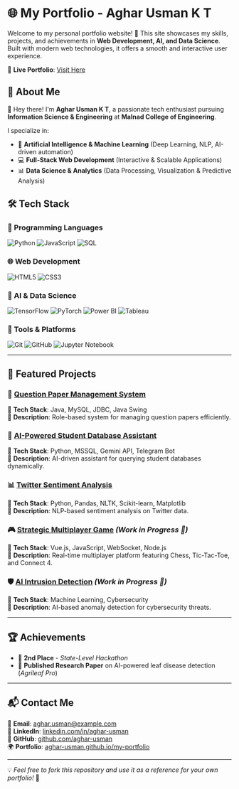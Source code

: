 # 🌐 My Portfolio - Aghar Usman K T  

Welcome to my personal portfolio website! 🚀 This site showcases my skills, projects, and achievements in **Web Development, AI, and Data Science**. Built with modern web technologies, it offers a smooth and interactive user experience.

🔗 **Live Portfolio**: [Visit Here](https://aghar-usman.github.io/my-portfolio/)

## 📌 About Me  

👋 Hey there! I'm **Aghar Usman K T**, a passionate tech enthusiast pursuing **Information Science & Engineering** at **Malnad College of Engineering**.  

I specialize in:  
- 🤖 **Artificial Intelligence & Machine Learning** (Deep Learning, NLP, AI-driven automation)  
- 💻 **Full-Stack Web Development** (Interactive & Scalable Applications)  
- 📊 **Data Science & Analytics** (Data Processing, Visualization & Predictive Analysis)  

## 🛠️ Tech Stack  

### 🚀 Programming Languages  
![Python](https://img.shields.io/badge/-Python-3776AB?style=for-the-badge&logo=python&logoColor=white)
![JavaScript](https://img.shields.io/badge/-JavaScript-F7DF1E?style=for-the-badge&logo=javascript&logoColor=black)
![SQL](https://img.shields.io/badge/-SQL-4479A1?style=for-the-badge&logo=MySQL&logoColor=white)  

### 🌐 Web Development  
![HTML5](https://img.shields.io/badge/-HTML5-E34F26?style=for-the-badge&logo=html5&logoColor=white)
![CSS3](https://img.shields.io/badge/-CSS3-1572B6?style=for-the-badge&logo=css3&logoColor=white)


### 🧠 AI & Data Science  
![TensorFlow](https://img.shields.io/badge/-TensorFlow-FF6F00?style=for-the-badge&logo=tensorflow&logoColor=white)
![PyTorch](https://img.shields.io/badge/-PyTorch-EE4C2C?style=for-the-badge&logo=pytorch&logoColor=white)
![Power BI](https://img.shields.io/badge/-Power%20BI-F2C811?style=for-the-badge&logo=powerbi&logoColor=black)
![Tableau](https://img.shields.io/badge/-Tableau-E97627?style=for-the-badge&logo=tableau&logoColor=white)

### 🔧 Tools & Platforms  
![Git](https://img.shields.io/badge/-Git-F05032?style=for-the-badge&logo=git&logoColor=white)
![GitHub](https://img.shields.io/badge/-GitHub-181717?style=for-the-badge&logo=github&logoColor=white)
![Jupyter Notebook](https://img.shields.io/badge/-Jupyter-F37626?style=for-the-badge&logo=jupyter&logoColor=white)

---

## 🚀 Featured Projects  

### 📄 [Question Paper Management System](https://github.com/aghar-usman/Question_Paper_mgmt_System)  
🔹 **Tech Stack**: Java, MySQL, JDBC, Java Swing  
🔹 **Description**: Role-based system for managing question papers efficiently.  

### 🎯 [AI-Powered Student Database Assistant](https://github.com/aghar-usman/AI-Student-Database-Assistant)  
🔹 **Tech Stack**: Python, MSSQL, Gemini API, Telegram Bot  
🔹 **Description**: AI-driven assistant for querying student databases dynamically.  

### 📊 [Twitter Sentiment Analysis](https://github.com/aghar-usman/Sentiment-Analysis)  
🔹 **Tech Stack**: Python, Pandas, NLTK, Scikit-learn, Matplotlib  
🔹 **Description**: NLP-based sentiment analysis on Twitter data.  

### 🎮 [Strategic Multiplayer Game](#) *(Work in Progress 🚧)*  
🔹 **Tech Stack**: Vue.js, JavaScript, WebSocket, Node.js  
🔹 **Description**: Real-time multiplayer platform featuring Chess, Tic-Tac-Toe, and Connect 4.  

### 🛡️ [AI Intrusion Detection](#) *(Work in Progress 🚧)*  
🔹 **Tech Stack**: Machine Learning, Cybersecurity  
🔹 **Description**: AI-based anomaly detection for cybersecurity threats.  

---

## 🏆 Achievements  

- 🥈 **2nd Place** - *State-Level Hackathon*  
- 📄 **Published Research Paper** on AI-powered leaf disease detection (*Agrileaf Pro*)  

---

## 📬 Contact Me  

📧 **Email**: [aghar.usman@example.com](mailto:aghar.usman@example.com)  
🔗 **LinkedIn**: [linkedin.com/in/aghar-usman](https://linkedin.com/in/aghar-usman)  
📂 **GitHub**: [github.com/aghar-usman](https://github.com/aghar-usman)  
🌍 **Portfolio**: [aghar-usman.github.io/my-portfolio](https://aghar-usman.github.io/my-portfolio/)  

---

💡 *Feel free to fork this repository and use it as a reference for your own portfolio!* 🚀  

